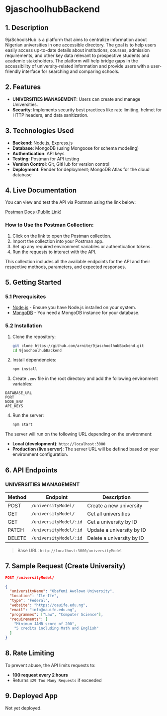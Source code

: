 # 9jaschoolhubBackend

## 1. Description

9jaSchoolsHub is a platform that aims to centralize information about Nigerian universities in one accessible directory. The goal is to help users easily access up-to-date details about institutions, courses, admission requirements, and other key data relevant to prospective students and academic stakeholders. The platform will help bridge gaps in the accessibility of university-related information and provide users with a user-friendly interface for searching and comparing schools.

## 2. Features

- **UNIVERSITIES MANAGEMENT**: Users can create and manage Universities.
- **Security**: Implements security best practices like rate limiting, helmet for HTTP headers, and data sanitization.

## 3. Technologies Used

- **Backend**: Node.js, Express.js
- **Database**: MongoDB (using Mongoose for schema modeling)
- **Authentication**: API keys
- **Testing**: Postman for API testing
- **Version Control**: Git, GitHub for version control
- **Deployment**: Render for deployment; MongoDB Atlas for the cloud database

## 4. Live Documentation

You can view and test the API via Postman using the link below:

[Postman Docs (Public Link)](https://documenter.getpostman.com/view/45852787/2sB2x6msLJ)

### How to Use the Postman Collection:

1. Click on the link to open the Postman collection.
2. Import the collection into your Postman app.
3. Set up any required environment variables or authentication tokens.
4. Run the requests to interact with the API.

This collection includes all the available endpoints for the API and their respective methods, parameters, and expected responses.

## 5. Getting Started

### 5.1 Prerequisites

- [Node.js](https://nodejs.org/) - Ensure you have Node.js installed on your system.
- [MongoDB](https://www.mongodb.com/) - You need a MongoDB instance for your database.

### 5.2 Installation

1. Clone the repository:

   ```bash
   git clone https://github.com/arnite/9jaschoolhubBackend.git
   cd 9jaschoolhubBackend
   ```

2. Install dependencies:

   ```bash
   npm install
   ```

3. Create `.env` file in the root directory and add the following environment variables:

```env
DATABASE_URL
PORT
NODE_ENV
API_KEYS
```

4. Run the server:

   ```bash
   npm start
   ```

The server will run on the following URL depending on the environment:

- **Local (development)**: `http://localhost:3000`
- **Production (live server)**: The server URL will be defined based on your environment configuration.

## 6. API Endpoints

### **UNIVERSITIES MANAGEMENT**

| Method | Endpoint               | Description               |
| ------ | ---------------------- | ------------------------- |
| POST   | `/universityModel/`    | Create a new university   |
| GET    | `/universityModel/`    | Get all universities      |
| GET    | `/universityModel/:id` | Get a university by ID    |
| PATCH  | `/universityModel/:id` | Update a university by ID |
| DELETE | `/universityModel/:id` | Delete a university by ID |

> Base URL: `http://localhost:3000/universityModel`

## 7. Sample Request (Create University)

```json
POST /universityModel/

{
  "universityName": "Obafemi Awolowo University",
  "location": "Ile-Ife",
  "type": "Federal",
  "website": "https://oauife.edu.ng",
  "email": "info@oauife.edu.ng",
  "programmes": ["Law", "Computer Science"],
  "requirements": [
    "Minimum JAMB score of 200",
    "5 credits including Math and English"
  ]
}
```

## 8. Rate Limiting

To prevent abuse, the API limits requests to:

* **100 request every 2 hours**
* Returns `429 Too Many Requests` if exceeded

## 9. Deployed App

Not yet deployed.
